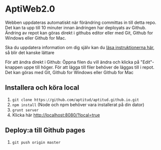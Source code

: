 # AptiWeb2.0
Webben uppdateras automatiskt när förändring committas in till detta repo. Det kan ta upp till 10 minuter innan ändringen har deployats av Github. Ändring av repot kan göras direkt i githubs editor eller med Git, Github for Windows eller Github for Mac.

Ska du uppdatera information om dig själv kan du [läsa instruktionerna här](https://github.com/aptitud/aptitud.github.io/wiki/Uppdatera-information-om-mig), så blir det kanske lättare

För att ändra direkt i Github: Öppna filen du vill ändra och klicka på "Edit"-knappen uppe till höger.
För att lägga till filer behöver de läggas till i repot. Det kan göras med Git, Github for Windows eller Github for Mac

## Installera och köra local
1. ```git clone https://github.com/aptitud/aptitud.github.io.git```
2. ```npm install``` (Node och npm behöver vara installerat på din dator)
3. ```grunt server```
4. Klicka här [http://localhost:8080/?local=true](http://localhost:8080/?local=true)

## Deploy:a till Github pages
1. ```git push origin master```



